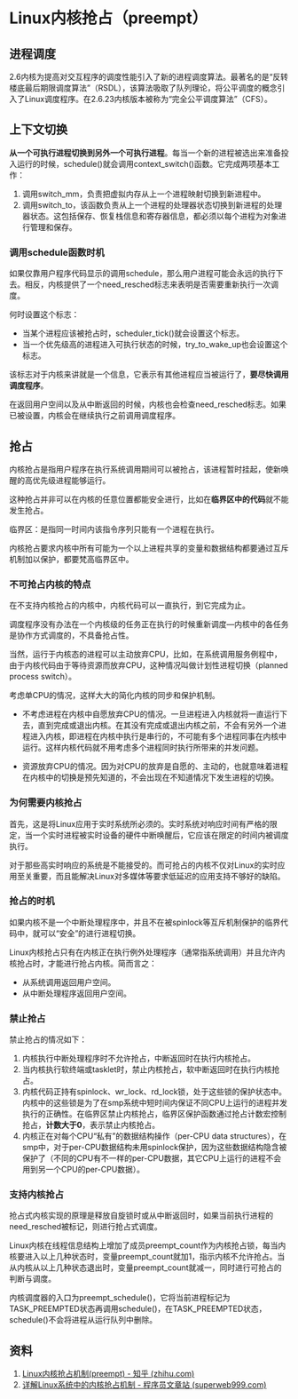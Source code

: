 # Linux内核抢占（preempt）

## 进程调度

2.6内核为提高对交互程序的调度性能引入了新的进程调度算法。最著名的是“反转楼底最后期限调度算法”（RSDL），该算法吸取了队列理论，将公平调度的概念引入了Linux调度程序。在2.6.23内核版本被称为“完全公平调度算法”（CFS）。

## 上下文切换

**从一个可执行进程切换到另外一个可执行进程**。每当一个新的进程被选出来准备投入运行的时候，schedule()就会调用context_switch()函数。它完成两项基本工作：

1. 调用switch_mm，负责把虚拟内存从上一个进程映射切换到新进程中。
2. 调用switch_to，该函数负责从上一个进程的处理器状态切换到新进程的处理器状态。这包括保存、恢复栈信息和寄存器信息，都必须以每个进程为对象进行管理和保存。

### 调用schedule函数时机

如果仅靠用户程序代码显示的调用schedule，那么用户进程可能会永远的执行下去。相反，内核提供了一个need_resched标志来表明是否需要重新执行一次调度。

何时设置这个标志：

- 当某个进程应该被抢占时，scheduler_tick()就会设置这个标志。
- 当一个优先级高的进程进入可执行状态的时候，try_to_wake_up也会设置这个标志。

该标志对于内核来讲就是一个信息，它表示有其他进程应当被运行了，**要尽快调用调度程序**。

在返回用户空间以及从中断返回的时候，内核也会检查need_resched标志。如果已被设置，内核会在继续执行之前调用调度程序。

## 抢占

内核抢占是指用户程序在执行系统调用期间可以被抢占，该进程暂时挂起，使新唤醒的高优先级进程能够运行。

这种抢占并非可以在内核的任意位置都能安全进行，比如在**临界区中的代码**就不能发生抢占。

临界区：是指同一时间内该指令序列只能有一个进程在执行。

内核抢占要求内核中所有可能为一个以上进程共享的变量和数据结构都要通过互斥机制加以保护，都要梵高临界区中。

### 不可抢占内核的特点

在不支持内核抢占的内核中，内核代码可以一直执行，到它完成为止。

调度程序没有办法在一个内核级的任务正在执行的时候重新调度—内核中的各任务是协作方式调度的，不具备抢占性。

当然，运行于内核态的进程可以主动放弃CPU，比如，在系统调用服务例程中，由于内核代码由于等待资源而放弃CPU，这种情况叫做计划性进程切换（planned process switch）。

考虑单CPU的情况，这样大大的简化内核的同步和保护机制。

- 不考虑进程在内核中自愿放弃CPU的情况。一旦进程进入内核就将一直运行下去，直到完成或退出内核。在其没有完成或退出内核之前，不会有另外一个进程进入内核，即进程在内核中执行是串行的，不可能有多个进程同事在内核中运行。这样内核代码就不用考虑多个进程同时执行所带来的并发问题。

- 资源放弃CPU的情况。因为对CPU的放弃是自愿的、主动的，也就意味着进程在内核中的切换是预先知道的，不会出现在不知道情况下发生进程的切换。

### 为何需要内核抢占

首先，这是将Linux应用于实时系统所必须的。实时系统对响应时间有严格的限定，当一个实时进程被实时设备的硬件中断唤醒后，它应该在限定的时间内被调度执行。

对于那些高实时响应的系统是不能接受的。而可抢占的内核不仅对Linux的实时应用至关重要，而且能解决Linux对多媒体等要求低延迟的应用支持不够好的缺陷。

### 抢占的时机

如果内核不是一个中断处理程序中，并且不在被spinlock等互斥机制保护的临界代码中，就可以“安全”的进行进程切换。

Linux内核抢占只有在内核正在执行例外处理程序（通常指系统调用）并且允许内核抢占时，才能进行抢占内核。简而言之：

- 从系统调用返回用户空间。
- 从中断处理程序返回用户空间。

### 禁止抢占

禁止抢占的情况如下：

1. 内核执行中断处理程序时不允许抢占，中断返回时在执行内核抢占。
2. 当内核执行软终端或tasklet时，禁止内核抢占，软中断返回时在执行内核抢占。
3. 内核代码正持有spinlock、wr_lock、rd_lock锁，处于这些锁的保护状态中。内核中的这些锁是为了在smp系统中短时间内保证不同CPU上运行的进程并发执行的正确性。在临界区禁止内核抢占，临界区保护函数通过抢占计数宏控制抢占，**计数大于0**，表示禁止内核抢占。
4. 内核正在对每个CPU“私有”的数据结构操作（per-CPU data structures），在smp中，对于per-CPU数据结构未用spinlock保护，因为这些数据结构隐含被保护了（不同的CPU有不一样的per-CPU数据，其它CPU上运行的进程不会用到另一个CPU的per-CPU数据）。

### 支持内核抢占

抢占式内核实现的原理是释放自旋锁时或从中断返回时，如果当前执行进程的need_resched被标记，则进行抢占式调度。

Linux内核在线程信息结构上增加了成员preempt_count作为内核抢占锁，每当内核要进入以上几种状态时，变量preempt_count就加1，指示内核不允许抢占。当从内核从以上几种状态退出时，变量preempt_count就减一，同时进行可抢占的判断与调度。

内核调度器的入口为preempt_schedule()，它将当前进程标记为TASK_PREEMPTED状态再调用schedule()，在TASK_PREEMPTED状态，schedule()不会将进程从运行队列中删除。

## 资料

1. [Linux内核抢占机制(preempt) - 知乎 (zhihu.com)](https://zhuanlan.zhihu.com/p/454793333)
2. [详解Linux系统中的内核抢占机制 - 程序员文章站 (superweb999.com)](https://www.superweb999.com/article/1293706.html)